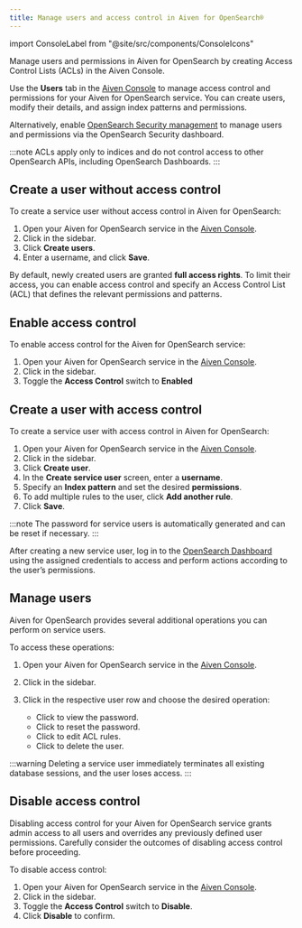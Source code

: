 ```yaml
---
title: Manage users and access control in Aiven for OpenSearch®
---
```

import ConsoleLabel from "@site/src/components/ConsoleIcons"

Manage users and permissions in Aiven for OpenSearch by creating Access Control Lists (ACLs) in the Aiven Console.

Use the **Users** tab in the [Aiven Console](https://console.aiven.io) to manage access
control and permissions for your Aiven for OpenSearch service. You can create users,
modify their details, and assign index patterns and permissions.

Alternatively, enable
[OpenSearch Security management](/docs/products/opensearch/howto/enable-opensearch-security)
to manage users and permissions via the OpenSearch Security dashboard.

:::note
ACLs apply only to indices and do not control access to other OpenSearch APIs,
including OpenSearch Dashboards.
:::

## Create a user without access control

To create a service user without access control in Aiven for OpenSearch:

1. Open your Aiven for OpenSearch service in the [Aiven Console](https://console.aiven.io).
1. Click <ConsoleLabel name="serviceusers"/> in the sidebar.
1. Click **Create users**.
1. Enter a username, and click **Save**.

By default, newly created users are granted **full access rights**.
To limit their access, you can enable access control
and specify an Access Control List (ACL) that defines the relevant permissions
and patterns.

## Enable access control

To enable access control for the Aiven for OpenSearch service:

1. Open your Aiven for OpenSearch service in the [Aiven Console](https://console.aiven.io).
1. Click <ConsoleLabel name="serviceusers"/> in the sidebar.
1. Toggle the **Access Control** switch to **Enabled**

## Create a user with access control

To create a service user with access control in Aiven for OpenSearch:

1. Open your Aiven for OpenSearch service in the [Aiven Console](https://console.aiven.io).
1. Click <ConsoleLabel name="serviceusers"/> in the sidebar.
1. Click **Create user**.
1. In the **Create service user** screen, enter a **username**.
1. Specify an **Index pattern** and set the desired **permissions**.
1. To add multiple rules to the user, click **Add another rule**.
1. Click **Save**.

:::note
The password for service users is automatically generated and can be
reset if necessary.
:::

After creating a new service user, log in to the
[OpenSearch Dashboard](/docs/products/opensearch/dashboards) using the assigned
credentials to access and perform actions according to the user’s permissions.

## Manage users

Aiven for OpenSearch provides several additional operations you can perform on
service users.

To access these operations:

1. Open your Aiven for OpenSearch service in the [Aiven Console](https://console.aiven.io).
1. Click <ConsoleLabel name="serviceusers"/> in the sidebar.
1. Click <ConsoleLabel name="actions"/> in the respective user row and
   choose the desired operation:

   - Click <ConsoleLabel name="show password"/> to view the password.
   - Click <ConsoleLabel name="reset password"/> to reset the password.
   - Click <ConsoleLabel name="editaclrules"/> to edit ACL rules.
   - Click <ConsoleLabel name="delete user"/> to delete the user.

:::warning
Deleting a service user immediately terminates all existing database sessions,
and the user loses access.
:::

## Disable access control

Disabling access control for your Aiven for OpenSearch service grants admin access to
all users and overrides any previously defined user
permissions. Carefully consider the outcomes of disabling access control
before proceeding.

To disable access control:

1. Open your Aiven for OpenSearch service in the [Aiven Console](https://console.aiven.io).
1. Click <ConsoleLabel name="serviceusers"/> in the sidebar.
1. Toggle the **Access Control** switch to **Disable**.
1. Click **Disable** to confirm.
